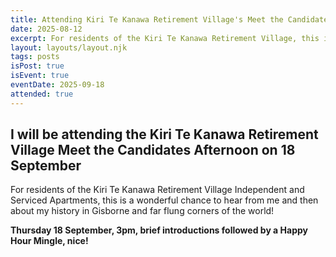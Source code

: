 ```yaml
---
title: Attending Kiri Te Kanawa Retirement Village's Meet the Candidates Afternoon
date: 2025-08-12
excerpt: For residents of the Kiri Te Kanawa Retirement Village, this is a wonderful chance to meet and chat with me!
layout: layouts/layout.njk
tags: posts
isPost: true
isEvent: true
eventDate: 2025-09-18
attended: true
---
```


## I will be attending the Kiri Te Kanawa Retirement Village Meet the Candidates Afternoon on 18 September

For residents of the Kiri Te Kanawa Retirement Village Independent and Serviced Apartments, this is a wonderful chance to hear from me and then about my history in Gisborne and far flung corners of the world!

**Thursday 18 September, 3pm, brief introductions followed by a Happy Hour Mingle, nice!**


